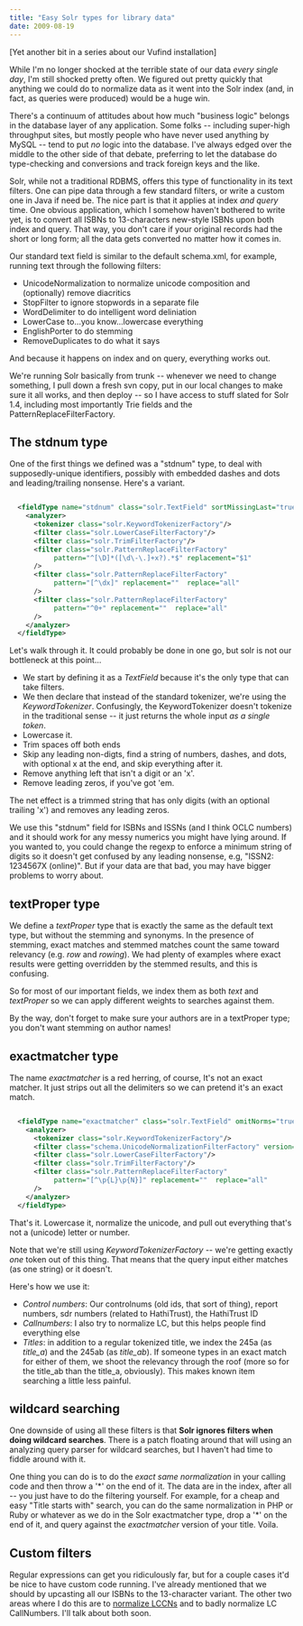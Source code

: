 ```yaml
---
title: "Easy Solr types for library data"
date: 2009-08-19
---
```


[Yet another bit in a series about our Vufind installation]

While I'm no longer shocked at the terrible state of our data *every single day*, I'm still shocked pretty often. We figured out pretty quickly that anything we could do to normalize data as it went into the Solr index (and, in fact, as queries were produced) would be a huge win.

There's a continuum of attitudes about how much "business logic" belongs in the database layer of any application. Some folks -- including super-high throughput sites, but mostly people who have never used anything by MySQL -- tend to put *no* logic into the database. I've always edged over the middle to the other side of that debate, preferring to let the database do type-checking and conversions and track foreign keys and the like. 

Solr, while not a traditional RDBMS, offers this type of functionality in its text filters. One can pipe data through a few standard filters, or write a custom one in Java if need be. The nice part is that it applies at index *and query* time. One obvious application, which I somehow haven't bothered to write yet, is to convert all ISBNs to 13-characters new-style ISBNs upon both index and query. That way, you don't care if your original records had the short or long form; all the data gets converted no matter how it comes in.

Our standard text field is similar to the default schema.xml, for example, running text through the following filters:

* UnicodeNormalization to normalize unicode composition and (optionally) remove diacritics
* StopFilter to ignore stopwords in a separate file
* WordDelimiter to do intelligent word deliniation
* LowerCase to...you know...lowercase everything
* EnglishPorter to do stemming
* RemoveDuplicates to do what it says

And because it happens on index and on query, everything works out. 

We're running Solr basically from trunk -- whenever we need to change something, I pull down a fresh svn copy, put in our local changes to make sure it all works, and then deploy -- so I have access to stuff slated for Solr 1.4, including most importantly Trie fields and the  PatternReplaceFilterFactory.

The stdnum type
-------------------------

One of the first things we defined was a "stdnum" type, to deal with supposedly-unique identifiers, possibly with embedded dashes and dots and leading/trailing nonsense. Here's a variant. 


~~~xml

  <fieldType name="stdnum" class="solr.TextField" sortMissingLast="true" omitNorms="true" >
    <analyzer>
      <tokenizer class="solr.KeywordTokenizerFactory"/> 
      <filter class="solr.LowerCaseFilterFactory"/>
      <filter class="solr.TrimFilterFactory"/>
      <filter class="solr.PatternReplaceFilterFactory"
           pattern="^[\D]*([\d\-\.]+x?).*$" replacement="$1"
      />
      <filter class="solr.PatternReplaceFilterFactory"
           pattern="[^\dx]" replacement=""  replace="all"
      />
      <filter class="solr.PatternReplaceFilterFactory"
           pattern="^0+" replacement=""  replace="all"
      />
    </analyzer>
  </fieldType> 

~~~

Let's walk through it. It could probably be done in one go, but solr is not our bottleneck at this point...

* We start by defining it as a *TextField* because it's the only type that can take filters. 
* We then declare that instead of the standard tokenizer, we're using the *KeywordTokenizer*. Confusingly, the KeywordTokenizer doesn't tokenize in the traditional sense -- it just returns the whole input _as a single token_. 
* Lowercase it.
* Trim spaces off both ends
* Skip any leading non-digts, find a string of numbers, dashes, and dots, with optional x at the end, and skip everything after it.
* Remove anything left that isn't a digit or an 'x'.
* Remove leading zeros, if you've got 'em. 


The net effect is a trimmed string that has only digits (with an optional trailing 'x') and removes any leading zeros. 

We use this "stdnum" field for ISBNs and ISSNs (and I think OCLC numbers) and it should work for any messy numerics you might have lying around. If you wanted to, you could change the regexp to enforce a minimum string of digits so it doesn't get confused by any leading nonsense, e.g, "ISSN2: 1234567X (online)". But if your data are that bad, you may have bigger problems to worry about. 

textProper type
---------------
We define a _textProper_ type that is exactly the same as the default text type, but without the stemming and synonyms. In the presence of stemming, exact matches and stemmed matches count the same toward relevancy (e.g. *row* and *rowing*). We had plenty of examples where exact results were getting overridden by the stemmed results, and this is confusing.

So for most of our important fields, we index them as both *text* and *textProper* so we can apply different weights to searches against them.

By the way, don't forget to make sure your authors are in a textProper type; you don't want stemming on author names!

exactmatcher type
------------------
The name *exactmatcher* is a red herring, of course, It's not an exact matcher. It just strips out all the delimiters so we can pretend it's an exact match.


~~~xml

  <fieldType name="exactmatcher" class="solr.TextField" omitNorms="true">
    <analyzer>
      <tokenizer class="solr.KeywordTokenizerFactory"/> 
      <filter class="schema.UnicodeNormalizationFilterFactory" version="icu4j" composed="false" remove_diacritics="true" remove_modifiers="true" fold="true"/>
      <filter class="solr.LowerCaseFilterFactory"/>
      <filter class="solr.TrimFilterFactory"/>
      <filter class="solr.PatternReplaceFilterFactory"
           pattern="[^\p{L}\p{N}]" replacement=""  replace="all"
      />
    </analyzer>
  </fieldType>

~~~

That's it. Lowercase it, normalize the unicode, and pull out everything that's not a (unicode) letter or number. 

Note that we're still using *KeywordTokenizerFactory* -- we're getting exactly *one* token out of this thing. That means that the query input either matches (as one string) or it doesn't. 

Here's how we use it:

* *Control numbers*: Our controlnums (old ids, that sort of thing), report numbers, sdr numbers (related to HathiTrust), the HathiTrust ID
* *Callnumbers*: I also try to normalize LC, but this helps people find everything else
* *Titles*: in addition to a regular tokenized title, we index the 245a (as *title\_a*) and the 245ab (as *title\_ab*). If someone types in an exact match for either of them, we shoot the relevancy through the roof (more so for the title\_ab than the title\_a, obviously). This makes known item searching a little less painful.

wildcard searching
------------------
One downside of using all these filters is that **Solr ignores filters when doing wildcard searches**. There is a patch floating around that will using an analyzing query parser for wildcard searches, but I haven't had time to fiddle around with it.

One thing you can do is to do the *exact same normalization* in your calling code and then throw a '\*' on the end of it. The data are in the index, after all -- you just have to do the filtering yourself. For example, for a cheap and easy "Title starts with" search, you can do the same normalization in PHP or Ruby or whatever as we do in the Solr exactmatcher type, drop a '\*' on the end of it, and query against the _exactmatcher_ version of your title. Voila. 

Custom filters
--------------
Regular expressions can get you ridiculously far, but for a couple cases it'd be nice to have custom code running. I've already mentioned that we should by upcasting all our ISBNs to the 13-character variant. The other two areas where I do this are to [normalize LCCNs](http://www.loc.gov/marc/lccn-namespace.html#syntax) and to badly normalize LC CallNumbers. I'll talk about both soon.
